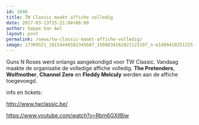 ```yaml
---
id: 1846
title: TW Classic maakt affiche volledig
date: 2017-03-13T15:21:04+00:00
author: Seppe Van Ael
layout: post
permalink: /news/tw-classic-maakt-affiche-volledig/
image: 17309521_10154446582345687_1508834162821123107_n-e1489418251225.jpg
---
```

Guns N Roses werd onlangs aangekondigd voor TW Classic. Vandaag maakte de organisatie de volledige affiche volledig. **The Pretenders**, **Wolfmother**, **Channel Zero** en **Fleddy Melculy** werden aan de affiche toegevoegd.

info en tickets:

http://www.twclassic.be/

<https://www.youtube.com/watch?v=Rbm6GXllBiw>

&nbsp;